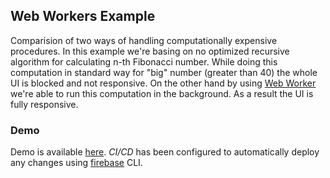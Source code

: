 ## Web Workers Example

Comparision of two ways of handling computationally expensive procedures. In this example we're basing on no optimized recursive algorithm for calculating n-th Fibonacci number. While doing this computation in standard way for "big" number (greater than 40) the whole UI is blocked and not responsive. On the other hand by using [Web Worker](https://developer.mozilla.org/en-US/docs/Web/API/Web_Workers_API/Using_web_workers) we're able to run this computation in the background. As a result the UI is fully responsive.

### Demo

Demo is available [here](https://web-workers-example.web.app/). _CI/CD_ has been configured to automatically deploy any changes using [firebase](https://firebase.google.com/) CLI.
